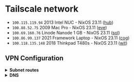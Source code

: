# Tailscale network

- `100.115.119.94` 2013 Intel NUC - NixOS 23.11 ([hub](https://github.com/suderman/nixos/tree/main/configurations/hub))
- `100.88.52.75` 2009 Mac Pro - NixOS 23.11 ([eve](https://github.com/suderman/nixos/tree/main/configurations/eve))
- `100.69.160.76` Linode Nanode 1 GB - NixOS 23.11 ([sol](https://github.com/suderman/nixos/tree/main/configurations/sol))
- `100.86.99.137` 2021 Framework Laptop - NixOS 23.11 ([cog](https://github.com/suderman/nixos/tree/main/configurations/cog))
- `100.118.135.148` 2018 Thinkpad T480s - NixOS 23.11 ([wit](https://github.com/suderman/nixos/tree/main/configurations/wit))

## VPN Configuration

<details>
<summary><b>Subnet routes</b></summary>

|     | https://login.tailscale.com/admin/machines |
| --- | ------------------------------------------ |
| hub | `10.1.0.0/16`                              |
| eve | `10.2.0.0/16`                              |

</details>

<details>
<summary><b>DNS</b></summary>
  
|                    | https://login.tailscale.com/admin/dns |
| ------------------ | ------------------------------------- |
| Override local DNS | `Yes`                                 |
| Global nameservers | `100.115.119.94` _(hub)_              |
| Global nameservers | `100.88.52.75` _(eve)_                |
| Global nameservers | `100.69.160.76 _(sol)_                |

</details>
